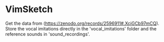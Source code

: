 # VimSketch
Get the data from (https://zenodo.org/records/2596911#.XcjGCb97mCQ).
Store the vocal imitations directly in the 'vocal_imitations' folder and the reference sounds in 'sound_recordings'.

